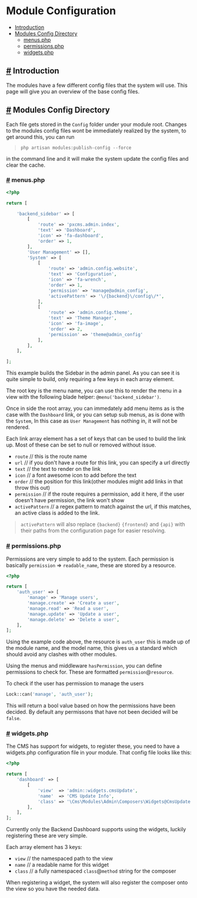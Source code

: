 # Module Configuration

- [Introduction](#introduction)
- [Modules Config Directory](#config-directory)
    - [menus.php](#menusphp)
    - [permissions.php](#permissionsphp)
    - [widgets.php](#widgetsphp)

<a name="introduction"></a>
## <a href="#introduction">#</a> Introduction

The modules have a few different config files that the system will use.
This page will give you an overview of the base config files.

<a name="config-directory"></a>
## <a href="#config-directory">#</a> Modules Config Directory

Each file gets stored in the `Config` folder under your module root.
Changes to the modules config files wont be immediately realized by the system, to get around this, you can run

> `php artisan modules:publish-config --force`

in the command line and it will make the system update the config files and clear the cache.

<a name="menusphp"></a>
### <a href="#menusphp">#</a> menus.php

```php
<?php

return [

    'backend_sidebar' => [
        [
            'route' => 'pxcms.admin.index',
            'text' => 'Dashboard',
            'icon' => 'fa-dashboard',
            'order' => 1,
        ],
        'User Management' => [],
        'System' => [
            [
                'route' => 'admin.config.website',
                'text' => 'Configuration',
                'icon' => 'fa-wrench',
                'order' => 1,
                'permission' => 'manage@admin_config',
                'activePattern' => '\/{backend}\/config\/*',
            ],
            [
                'route' => 'admin.config.theme',
                'text' => 'Theme Manager',
                'icon' => 'fa-image',
                'order' => 2,
                'permission' => 'theme@admin_config'
            ],
        ],
    ],

];
```

This example builds the Sidebar in the admin panel. As you can see it is quite simple to build, only requiring a few keys in each array element.

The root key is the menu name, you can use this to render the menu in a view with the following blade helper: `@menu('backend_sidebar')`.

Once in side the root array, you can immedately add menu items as is the case with the `Dashboard` link, or you can setup sub menus, as is done with the `System`, In this case as `User Management` has nothing in, it will not be rendered.

Each link array element has a set of keys that can be used to build the link up. Most of these can be set to null or removed without issue.

- `route` // this is the route name
- `url` // if you don't have a route for this link, you can specify a url directly
- `text` // the text to render on the link
- `icon` // a font awesome icon to add before the text
- `order` // the position for this link(other modules might add links in that throw this out)
- `permission` // if the route requires a permission, add it here, if the user doesn't have permission, the link won't show
- `activePattern` // a regex pattern to match against the url, if this matches, an active class is added to the link.

> `activePattern` will also replace `{backend}` `{frontend}` and `{api}` with their paths from the configuration page for easier resolving.

<a name="permissionsphp"></a>
### <a href="#permissionsphp">#</a> permissions.php

Permissions are very simple to add to the system. Each permission is basically `permission` => `readable_name`, these are stored by a resource.

```php
<?php

return [
    'auth_user' => [
        'manage' => 'Manage users',
        'manage.create' => 'Create a user',
        'manage.read' => 'Read a user',
        'manage.update' => 'Update a user',
        'manage.delete' => 'Delete a user',
    ],
];
```

Using the example code above, the resource is `auth_user` this is made up of the module name, and the model name, this gives us a standard which should avoid any clashes with other modules.

Using the menus and middleware `hasPermission`, you can define permissions to check for. These are formatted `permission`@`resource`.

To check if the user has permission to manage the users
```php
Lock::can('manage', 'auth_user');
```

This will return a bool value based on how the permissions have been decided. By default any permissons that have not been decided will be `false`.


<a name="widgetsphp"></a>
### <a href="#widgetsphp">#</a> widgets.php

The CMS has support for widgets, to register these, you need to have a widgets.php configuration file in your module. That config file looks like this:

```php
<?php

return [
    'dashboard' => [
        [
            'view'  => 'admin::widgets.cmsUpdate',
            'name'  => 'CMS Update Info',
            'class' => '\Cms\Modules\Admin\Composers\Widgets@CmsUpdate',
        ],
    ],
];
```

Currently only the Backend Dashboard supports using the widgets, luckily registering these are very simple.

Each array element has 3 keys:
- `view` // the namespaced path to the view
- `name` // a readable name for this widget
- `class` // a fully namespaced `class`@`method` string for the composer

When registering a widget, the system will also register the composer onto the view so you have the needed data.

